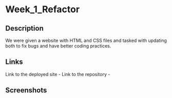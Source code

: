 # Week_1_Refactor

## Description

We were given a website with HTML and CSS files and tasked with updating both to fix bugs and have better coding practices. 

## Links

Link to the deployed site - 
Link to the repository - 

## Screenshots
